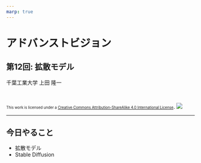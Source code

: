 ```yaml
---
marp: true
---
```


<!-- footer: "アドバンストビジョン第12回" -->

# アドバンストビジョン

## 第12回: 拡散モデル

千葉工業大学 上田 隆一

<br />

<span style="font-size:70%">This work is licensed under a </span>[<span style="font-size:70%">Creative Commons Attribution-ShareAlike 4.0 International License</span>](https://creativecommons.org/licenses/by-sa/4.0/).
![](https://i.creativecommons.org/l/by-sa/4.0/88x31.png)

---

<!-- paginate: true -->

## 今日やること

- 拡散モデル
- Stable Diffusion

